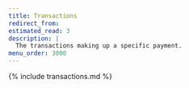 ```yaml
---
title: Transactions
redirect_from:
estimated_read: 3
description: |
  The transactions making up a specific payment.
menu_order: 3000
---
```


{% include transactions.md %}
